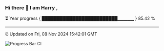 ### Hi there 👋 I am Harry , 

⏳ Year progress { █████████████████████████▁▁▁▁▁ } 85.42 %

---

⏰ Updated on Fri, 08 Nov 2024 15:42:01 GMT

![Progress Bar CI](https://github.com/duykhang68/duykhang68/workflows/Progress%20Bar%20CI/badge.svg)
